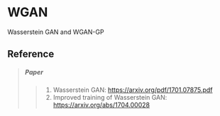 # WGAN
Wasserstein GAN and WGAN-GP

Reference
---------
> ##### Paper
>> 1. Wasserstein GAN: https://arxiv.org/pdf/1701.07875.pdf
>> 2. Improved training of Wasserstein GAN: https://arxiv.org/abs/1704.00028
